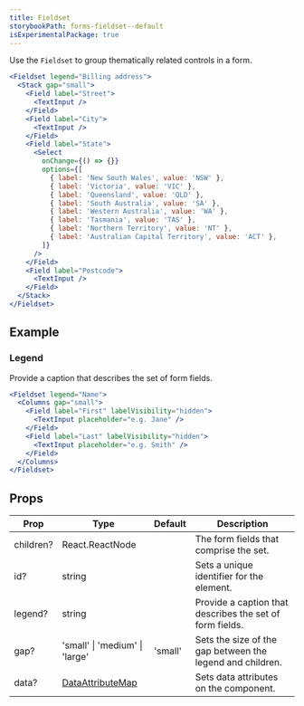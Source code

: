 ```yaml
---
title: Fieldset
storybookPath: forms-fieldset--default
isExperimentalPackage: true
---
```


Use the `Fieldset` to group thematically related controls in a form.

```jsx live
<Fieldset legend="Billing address">
  <Stack gap="small">
    <Field label="Street">
      <TextInput />
    </Field>
    <Field label="City">
      <TextInput />
    </Field>
    <Field label="State">
      <Select
        onChange={() => {}}
        options={[
          { label: 'New South Wales', value: 'NSW' },
          { label: 'Victoria', value: 'VIC' },
          { label: 'Queensland', value: 'QLD' },
          { label: 'South Australia', value: 'SA' },
          { label: 'Western Australia', value: 'WA' },
          { label: 'Tasmania', value: 'TAS' },
          { label: 'Northern Territory', value: 'NT' },
          { label: 'Australian Capital Territory', value: 'ACT' },
        ]}
      />
    </Field>
    <Field label="Postcode">
      <TextInput />
    </Field>
  </Stack>
</Fieldset>
```

## Example

### Legend

Provide a caption that describes the set of form fields.

```jsx live
<Fieldset legend="Name">
  <Columns gap="small">
    <Field label="First" labelVisibility="hidden">
      <TextInput placeholder="e.g. Jane" />
    </Field>
    <Field label="Last" labelVisibility="hidden">
      <TextInput placeholder="e.g. Smith" />
    </Field>
  </Columns>
</Fieldset>
```

## Props

| Prop      | Type                                   | Default | Description                                               |
| --------- | -------------------------------------- | ------- | --------------------------------------------------------- |
| children? | React.ReactNode                        |         | The form fields that comprise the set.                    |
| id?       | string                                 |         | Sets a unique identifier for the element.                 |
| legend?   | string                                 |         | Provide a caption that describes the set of form fields.  |
| gap?      | 'small' \| 'medium' \| 'large'         | 'small' | Sets the size of the gap between the legend and children. |
| data?     | [DataAttributeMap][data-attribute-map] |         | Sets data attributes on the component.                    |

[data-attribute-map]:
  https://github.com/brighte-labs/spark-web/blob/e7f6f4285b4cfd876312cc89fbdd094039aa239a/packages/utils/src/internal/buildDataAttributes.ts#L1
